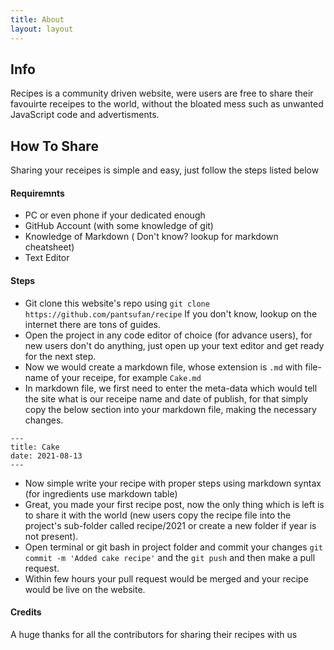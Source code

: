```yaml
---
title: About
layout: layout
---
```


## Info

Recipes is a community driven website, were users are free to share their favouirte receipes to the world, without the bloated mess such as unwanted JavaScript code and advertisments.

## How To Share

Sharing your receipes is simple and easy, just follow the steps listed below

#### Requiremnts

- PC or even phone if your dedicated enough
- GitHub Account (with some knowledge of git)
- Knowledge of Markdown ( Don't know? lookup for markdown cheatsheet)
- Text Editor

#### Steps

- Git clone this website's repo using
  `git clone https://github.com/pantsufan/recipe`
  If you don't know, lookup on the internet there are tons of guides.
- Open the project in any code editor of choice (for advance users), for new users don't do anything, just open up your text editor and get ready for the next step.
- Now we would create a markdown file, whose extension is `.md` with file-name of your receipe, for example `Cake.md`
- In markdown file, we first need to enter the meta-data which would tell the site what is our receipe name and date of publish, for that simply copy the below section into your markdown file, making the necessary changes.

```
---
title: Cake
date: 2021-08-13
---
```

- Now simple write your recipe with proper steps using markdown syntax (for ingredients use markdown table)
- Great, you made your first recipe post, now the only thing which is left is to share it with the world (new users copy the recipe file into the project's sub-folder called recipe/2021 or create a new folder if year is not present).
- Open terminal or git bash in project folder and commit your changes `git commit -m 'Added cake recipe'` and the `git push` and then make a pull request.
- Within few hours your pull request would be merged and your recipe would be live on the website.

#### Credits

A huge thanks for all the contributors for sharing their recipes with us
